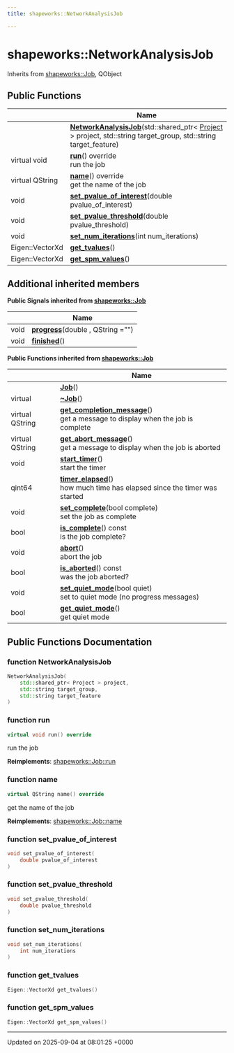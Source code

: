 ```yaml
---
title: shapeworks::NetworkAnalysisJob

---
```


# shapeworks::NetworkAnalysisJob





Inherits from [shapeworks::Job](../Classes/classshapeworks_1_1Job.md), QObject

## Public Functions

|                | Name           |
| -------------- | -------------- |
| | **[NetworkAnalysisJob](../Classes/classshapeworks_1_1NetworkAnalysisJob.md#function-networkanalysisjob)**(std::shared_ptr< [Project](../Classes/classshapeworks_1_1Project.md) > project, std::string target_group, std::string target_feature) |
| virtual void | **[run](../Classes/classshapeworks_1_1NetworkAnalysisJob.md#function-run)**() override<br>run the job  |
| virtual QString | **[name](../Classes/classshapeworks_1_1NetworkAnalysisJob.md#function-name)**() override<br>get the name of the job  |
| void | **[set_pvalue_of_interest](../Classes/classshapeworks_1_1NetworkAnalysisJob.md#function-set-pvalue-of-interest)**(double pvalue_of_interest) |
| void | **[set_pvalue_threshold](../Classes/classshapeworks_1_1NetworkAnalysisJob.md#function-set-pvalue-threshold)**(double pvalue_threshold) |
| void | **[set_num_iterations](../Classes/classshapeworks_1_1NetworkAnalysisJob.md#function-set-num-iterations)**(int num_iterations) |
| Eigen::VectorXd | **[get_tvalues](../Classes/classshapeworks_1_1NetworkAnalysisJob.md#function-get-tvalues)**() |
| Eigen::VectorXd | **[get_spm_values](../Classes/classshapeworks_1_1NetworkAnalysisJob.md#function-get-spm-values)**() |

## Additional inherited members

**Public Signals inherited from [shapeworks::Job](../Classes/classshapeworks_1_1Job.md)**

|                | Name           |
| -------------- | -------------- |
| void | **[progress](../Classes/classshapeworks_1_1Job.md#signal-progress)**(double , QString  ="") |
| void | **[finished](../Classes/classshapeworks_1_1Job.md#signal-finished)**() |

**Public Functions inherited from [shapeworks::Job](../Classes/classshapeworks_1_1Job.md)**

|                | Name           |
| -------------- | -------------- |
| | **[Job](../Classes/classshapeworks_1_1Job.md#function-job)**() |
| virtual | **[~Job](../Classes/classshapeworks_1_1Job.md#function-~job)**() |
| virtual QString | **[get_completion_message](../Classes/classshapeworks_1_1Job.md#function-get-completion-message)**()<br>get a message to display when the job is complete  |
| virtual QString | **[get_abort_message](../Classes/classshapeworks_1_1Job.md#function-get-abort-message)**()<br>get a message to display when the job is aborted  |
| void | **[start_timer](../Classes/classshapeworks_1_1Job.md#function-start-timer)**()<br>start the timer  |
| qint64 | **[timer_elapsed](../Classes/classshapeworks_1_1Job.md#function-timer-elapsed)**()<br>how much time has elapsed since the timer was started  |
| void | **[set_complete](../Classes/classshapeworks_1_1Job.md#function-set-complete)**(bool complete)<br>set the job as complete  |
| bool | **[is_complete](../Classes/classshapeworks_1_1Job.md#function-is-complete)**() const<br>is the job complete?  |
| void | **[abort](../Classes/classshapeworks_1_1Job.md#function-abort)**()<br>abort the job  |
| bool | **[is_aborted](../Classes/classshapeworks_1_1Job.md#function-is-aborted)**() const<br>was the job aborted?  |
| void | **[set_quiet_mode](../Classes/classshapeworks_1_1Job.md#function-set-quiet-mode)**(bool quiet)<br>set to quiet mode (no progress messages)  |
| bool | **[get_quiet_mode](../Classes/classshapeworks_1_1Job.md#function-get-quiet-mode)**()<br>get quiet mode  |


## Public Functions Documentation

### function NetworkAnalysisJob

```cpp
NetworkAnalysisJob(
    std::shared_ptr< Project > project,
    std::string target_group,
    std::string target_feature
)
```


### function run

```cpp
virtual void run() override
```

run the job 

**Reimplements**: [shapeworks::Job::run](../Classes/classshapeworks_1_1Job.md#function-run)


### function name

```cpp
virtual QString name() override
```

get the name of the job 

**Reimplements**: [shapeworks::Job::name](../Classes/classshapeworks_1_1Job.md#function-name)


### function set_pvalue_of_interest

```cpp
void set_pvalue_of_interest(
    double pvalue_of_interest
)
```


### function set_pvalue_threshold

```cpp
void set_pvalue_threshold(
    double pvalue_threshold
)
```


### function set_num_iterations

```cpp
void set_num_iterations(
    int num_iterations
)
```


### function get_tvalues

```cpp
Eigen::VectorXd get_tvalues()
```


### function get_spm_values

```cpp
Eigen::VectorXd get_spm_values()
```


-------------------------------

Updated on 2025-09-04 at 08:01:25 +0000
